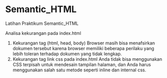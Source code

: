 # Semantic_HTML
Latihan Praktikum Semantic_HTML 

Analisa kekurangan pada index.html
1. Kekurangan tag (html, head, body)
  Browser masih bisa menafsirkan dokumen tersebut karena browser memiliki beberapa perilaku yang lebih toleran terhadap dokumen yang   tidak lengkap.
2. Kekurangan tag link css pada index.html
   Anda tidak bisa menggunakan CSS terpisah untuk mendesain tampilan halaman, dan Anda harus menggunakan salah satu metode seperti      inline dan internal css.
